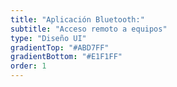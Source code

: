 ```yaml
---
title: "Aplicación Bluetooth:"
subtitle: "Acceso remoto a equipos"
type: "Diseño UI"
gradientTop: "#ABD7FF"
gradientBottom: "#E1F1FF"
order: 1
---
```

